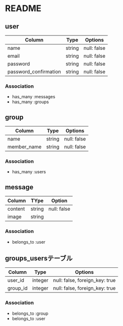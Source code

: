 # README

## user

|Column|Type|Options|
|------|----|-------|
|name|string|null: false|
|email|string|null: false|
|password|string|null: false|
|password_confirmation|string|null: false|

### Association
- has_many :messages
- has_many :groups

## group

|Column|Type|Options|
|------|----|-------|
|name|string|null: false|
|member_name|string|null: false|

### Association
- has_many :users



## message

|Column|TYpe|Option|
|------|----|------|
|content|string|null: false|
|image|string|


### Association
- belongs_to :user


## groups_usersテーブル

|Column|Type|Options|
|------|----|-------|
|user_id|integer|null: false, foreign_key: true|
|group_id|integer|null: false, foreign_key: true|

### Association
- belongs_to :group
- belongs_to :user